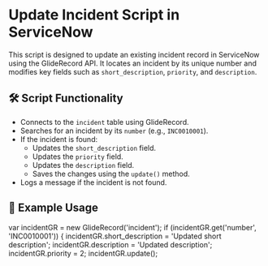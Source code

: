 # Update Incident Script in ServiceNow

This script is designed to update an existing incident record in ServiceNow using the GlideRecord API. It locates an incident by its unique number and modifies key fields such as `short_description`, `priority`, and `description`.

## 🛠️ Script Functionality

- Connects to the `incident` table using GlideRecord.
- Searches for an incident by its `number` (e.g., `INC0010001`).
- If the incident is found:
  - Updates the `short_description` field.
  - Updates the `priority` field.
  - Updates the `description` field.
  - Saves the changes using the `update()` method.
- Logs a message if the incident is not found.

## 📌 Example Usage


var incidentGR = new GlideRecord('incident');
if (incidentGR.get('number', 'INC0010001')) {
    incidentGR.short_description = 'Updated short description';
    incidentGR.description = 'Updated description';
    incidentGR.priority = 2;
    incidentGR.update();
